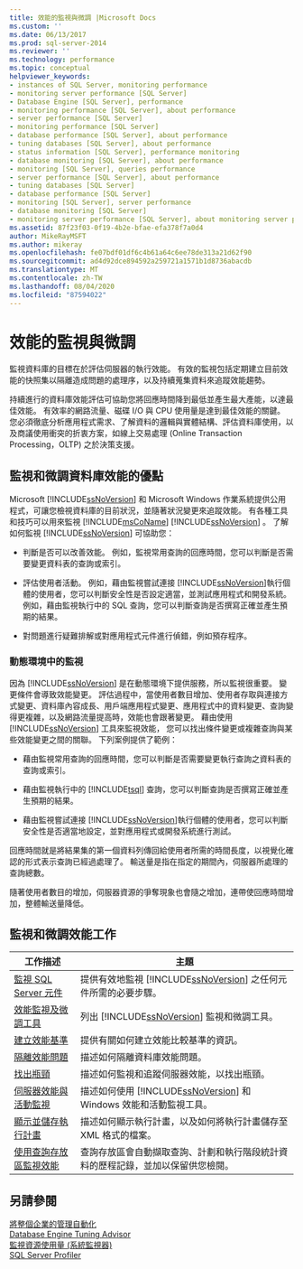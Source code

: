 ```yaml
---
title: 效能的監視與微調 |Microsoft Docs
ms.custom: ''
ms.date: 06/13/2017
ms.prod: sql-server-2014
ms.reviewer: ''
ms.technology: performance
ms.topic: conceptual
helpviewer_keywords:
- instances of SQL Server, monitoring performance
- monitoring server performance [SQL Server]
- Database Engine [SQL Server], performance
- monitoring performance [SQL Server], about performance
- server performance [SQL Server]
- monitoring performance [SQL Server]
- database performance [SQL Server], about performance
- tuning databases [SQL Server], about performance
- status information [SQL Server], performance monitoring
- database monitoring [SQL Server], about performance
- monitoring [SQL Server], queries performance
- server performance [SQL Server], about performance
- tuning databases [SQL Server]
- database performance [SQL Server]
- monitoring [SQL Server], server performance
- database monitoring [SQL Server]
- monitoring server performance [SQL Server], about monitoring server performance
ms.assetid: 87f23f03-0f19-4b2e-bfae-efa378f7a0d4
author: MikeRayMSFT
ms.author: mikeray
ms.openlocfilehash: fe07bdf01df6c4b61a64c6ee78de313a21d62f90
ms.sourcegitcommit: ad4d92dce894592a259721a1571b1d8736abacdb
ms.translationtype: MT
ms.contentlocale: zh-TW
ms.lasthandoff: 08/04/2020
ms.locfileid: "87594022"
---
```

# <a name="monitor-and-tune-for-performance"></a>效能的監視與微調
  監視資料庫的目標在於評估伺服器的執行效能。 有效的監視包括定期建立目前效能的快照集以隔離造成問題的處理序，以及持續蒐集資料來追蹤效能趨勢。  
  
 持續進行的資料庫效能評估可協助您將回應時間降到最低並產生最大產能，以達最佳效能。 有效率的網路流量、磁碟 I/O 與 CPU 使用量是達到最佳效能的關鍵。 您必須徹底分析應用程式需求、了解資料的邏輯與實體結構、評估資料庫使用，以及商議使用衝突的折衷方案，如線上交易處理 (Online Transaction Processing，OLTP) 之於決策支援。  
  
## <a name="benefits-of-monitoring-and-tuning-databases-for-performance"></a>監視和微調資料庫效能的優點  
 Microsoft [!INCLUDE[ssNoVersion](../../includes/ssnoversion-md.md)] 和 Microsoft Windows 作業系統提供公用程式，可讓您檢視資料庫的目前狀況，並隨著狀況變更來追蹤效能。 有各種工具和技巧可以用來監視 [!INCLUDE[msCoName](../../includes/msconame-md.md)] [!INCLUDE[ssNoVersion](../../includes/ssnoversion-md.md)] 。 了解如何監視 [!INCLUDE[ssNoVersion](../../includes/ssnoversion-md.md)] 可協助您：  
  
-   判斷是否可以改善效能。 例如，監視常用查詢的回應時間，您可以判斷是否需要變更資料表的查詢或索引。  
  
-   評估使用者活動。 例如，藉由監視嘗試連接 [!INCLUDE[ssNoVersion](../../includes/ssnoversion-md.md)]執行個體的使用者，您可以判斷安全性是否設定適當，並測試應用程式和開發系統。 例如，藉由監視執行中的 SQL 查詢，您可以判斷查詢是否撰寫正確並產生預期的結果。  
  
-   對問題進行疑難排解或對應用程式元件進行偵錯，例如預存程序。  
  
### <a name="monitoring-in-a-dynamic-environment"></a>動態環境中的監視  
 因為 [!INCLUDE[ssNoVersion](../../includes/ssnoversion-md.md)] 是在動態環境下提供服務，所以監視很重要。 變更條件會導致效能變更。 評估過程中，當使用者數目增加、使用者存取與連接方式變更、資料庫內容成長、用戶端應用程式變更、應用程式中的資料變更、查詢變得更複雜，以及網路流量提高時，效能也會跟著變更。 藉由使用 [!INCLUDE[ssNoVersion](../../includes/ssnoversion-md.md)] 工具來監視效能， 您可以找出條件變更或複雜查詢與某些效能變更之間的關聯。 下列案例提供了範例：  
  
-   藉由監視常用查詢的回應時間，您可以判斷是否需要變更執行查詢之資料表的查詢或索引。  
  
-   藉由監視執行中的 [!INCLUDE[tsql](../../includes/tsql-md.md)] 查詢，您可以判斷查詢是否撰寫正確並產生預期的結果。  
  
-   藉由監視嘗試連接 [!INCLUDE[ssNoVersion](../../includes/ssnoversion-md.md)]執行個體的使用者，您可以判斷安全性是否適當地設定，並對應用程式或開發系統進行測試。  
  
 回應時間就是將結果集的第一個資料列傳回給使用者所需的時間長度，以視覺化確認的形式表示查詢已經過處理了。 輸送量是指在指定的期間內，伺服器所處理的查詢總數。  
  
 隨著使用者數目的增加，伺服器資源的爭奪現象也會隨之增加，連帶使回應時間增加，整體輸送量降低。  
  
## <a name="monitoring-and-tuning-performance-tasks"></a>監視和微調效能工作  
  
|工作描述|主題|  
|----------------------|-----------|  
|[監視 SQL Server 元件](monitor-sql-server-components.md)|提供有效地監視 [!INCLUDE[ssNoVersion](../../includes/ssnoversion-md.md)] 之任何元件所需的必要步驟。|  
|[效能監視及微調工具](performance-monitoring-and-tuning-tools.md)|列出 [!INCLUDE[ssNoVersion](../../includes/ssnoversion-md.md)] 監視和微調工具。|  
|[建立效能基準](establish-a-performance-baseline.md)|提供有關如何建立效能比較基準的資訊。|  
|[隔離效能問題](isolate-performance-problems.md)|描述如何隔離資料庫效能問題。|  
|[找出瓶頸](identify-bottlenecks.md)|描述如何監視和追蹤伺服器效能，以找出瓶頸。|  
|[伺服器效能與活動監視](server-performance-and-activity-monitoring.md)|描述如何使用 [!INCLUDE[ssNoVersion](../../includes/ssnoversion-md.md)] 和 Windows 效能和活動監視工具。|  
|[顯示並儲存執行計畫](display-and-save-execution-plans.md)|描述如何顯示執行計畫，以及如何將執行計畫儲存至 XML 格式的檔案。|  
|[使用查詢存放區監視效能](monitoring-performance-by-using-the-query-store.md)|查詢存放區會自動擷取查詢、計劃和執行階段統計資料的歷程記錄，並加以保留供您檢閱。|  
  
## <a name="see-also"></a>另請參閱  
 [將整個企業的管理自動化](../../ssms/agent/automated-administration-across-an-enterprise.md)   
 [Database Engine Tuning Advisor](database-engine-tuning-advisor.md)   
 [監視資源使用量 &#40;系統監視器&#41;](../performance-monitor/monitor-resource-usage-system-monitor.md)   
 [SQL Server Profiler](../../tools/sql-server-profiler/sql-server-profiler.md)  
  
  

